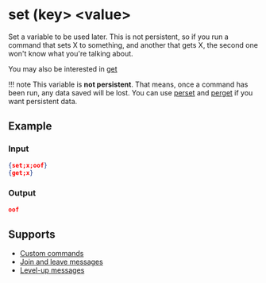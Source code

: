 # set (key\> <value\>

Set a variable to be used later. This is not persistent, so if you run a command that sets X to something, and another that gets X, the second one won't know what you're talking about.

You may also be interested in [get](/Variables/Advanced/get/)

!!! note
    This variable is **not persistent**. That means, once a command has been run, any data saved will be lost. You can use [perset](/Variables/Advanced/perset/) and [perget](/Variables/Advanced/perget/) if you want persistent data.

## Example

### Input

```json
{set;x;oof}
{get;x}
```

### Output

```json
oof
```

## Supports

* [Custom commands](/Modules/custom_commands/)
* [Join and leave messages](/Modules/join_leave_messages/)
* [Level-up messages](/Modules/levels/)
